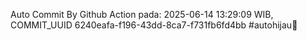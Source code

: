 Auto Commit By Github Action pada: 2025-06-14 13:29:09 WIB, COMMIT_UUID 6240eafa-f196-43dd-8ca7-f731fb6fd4bb #autohijau🗿
